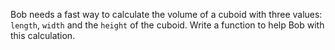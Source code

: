 Bob needs a fast way to calculate the volume of a cuboid with three values: `length`, `width` and the `height` of the cuboid. Write a function to help Bob with this calculation.